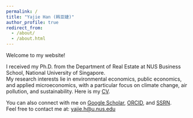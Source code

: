 ```yaml
---
permalink: /
title: "Yajie Han (韩亚婕)"
author_profile: true
redirect_from: 
  - /about/
  - /about.html
---
```

Welcome to my website!

I received my Ph.D. from the Department of Real Estate at NUS Business School, National University of Singapore.   
My research interests lie in environmental economics, public economics, and applied microeconomics, with a particular focus on climate change, air pollution, and sustainability. Here is my [CV](../doc/cv.pdf).

You can also connect with me on [Google Scholar](https://scholar.google.com/citations?user=DFrjF7QAAAAJ&hl=en), [ORCID](https://orcid.org/0000-0002-7847-4244), and [SSRN](https://papers.ssrn.com/sol3/cf_dev/AbsByAuth.cfm?per_id=3445877).  
Feel free to contact me at: <yajie.h@u.nus.edu>


